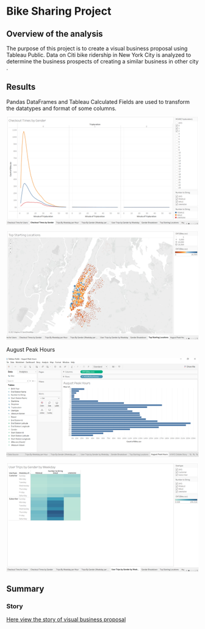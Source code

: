 # Bike Sharing Project
## Overview of the analysis

The purpose of this project is to create a visual business proposal using Tableau Public. Data on Citi bike ridership in New York City is analyzed to determine the business prospects of creating a similar business in other city . 

## Results
Pandas DataFrames and Tableau Calculated Fields are used to transform the datatypes and format of some columns.


![image](https://github.com/NadaAdem/Bike-Sharing-Project-/blob/main/resources/checkout%20times%20by%20Gender.png)



![image]( https://github.com/NadaAdem/Bike-Sharing-Project-/blob/main/resources/Top%20Strating%20Location.png )


August Peak Hours

![image]( https://github.com/NadaAdem/Bike-Sharing-Project-/blob/main/resources/August%20Peak%20Hours.png )


![image]( https://github.com/NadaAdem/Bike-Sharing-Project-/blob/main/resources/User%20Trips%20By%20Gender%20bY%20weekeday.png )



## Summary



### Story 
[Here view the story of visual  business proposal](https://public.tableau.com/app/profile/nada4204/viz/StoryNYCCitibike/NYCCitibikeStory?publish=yes)

